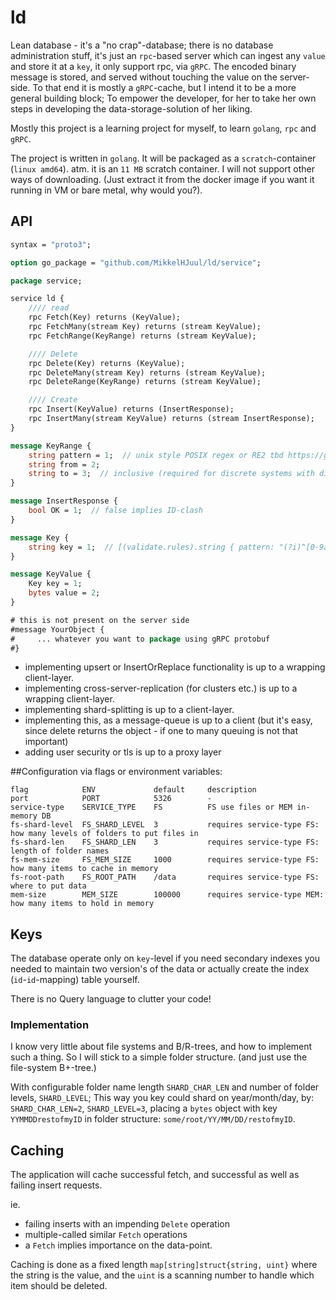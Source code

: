 # ld
Lean database - it's a "no crap"-database; there is no database administration stuff, it's just an `rpc`-based server 
which can ingest any `value` and store it at a `key`, it only support rpc, via `gRPC`. The encoded binary message 
is stored, and served without touching the value on the server-side. To that end it is mostly a `gRPC`-cache, 
but I intend it to be a more general building block;
To empower the developer, for her to take her own steps in developing the data-storage-solution of her liking. 

Mostly this project is a learning project for myself, to learn `golang`, `rpc` and `gRPC`.

The project is written in `golang`. It will be packaged as a `scratch`-container (`linux amd64`). atm. it is an `11 MB` scratch container. 
I will not support other ways of downloading.  (Just extract it from the docker image if you want it running in VM or bare metal, why would you?).

## API

```proto
syntax = "proto3";

option go_package = "github.com/MikkelHJuul/ld/service";

package service;

service ld {
    //// read
    rpc Fetch(Key) returns (KeyValue);
    rpc FetchMany(stream Key) returns (stream KeyValue);
    rpc FetchRange(KeyRange) returns (stream KeyValue);

    //// Delete
    rpc Delete(Key) returns (KeyValue);
    rpc DeleteMany(stream Key) returns (stream KeyValue);
    rpc DeleteRange(KeyRange) returns (stream KeyValue);

    //// Create
    rpc Insert(KeyValue) returns (InsertResponse);
    rpc InsertMany(stream KeyValue) returns (stream InsertResponse);
}

message KeyRange {
    string pattern = 1;  // unix style POSIX regex or RE2 tbd https://github.com/google/re2/wiki/Syntax
    string from = 2;
    string to = 3;  // inclusive (required for discrete systems with discrete queries)
}

message InsertResponse {
    bool OK = 1;  // false implies ID-clash
}

message Key {
    string key = 1;  // [(validate.rules).string { pattern: "(?i)^[0-9a-zA-Z_-.~]+$", max_len: 64 }];  // https://tools.ietf.org/html/rfc3986//section-2.3
}

message KeyValue {
    Key key = 1;
    bytes value = 2;
}

# this is not present on the server side
#message YourObject {
#     ... whatever you want to package using gRPC protobuf 
#}
```
- implementing upsert or InsertOrReplace functionality is up to a wrapping client-layer.
- implementing cross-server-replication (for clusters etc.) is up to a wrapping client-layer.
- implementing shard-splitting is up to a client-layer.
- implementing this, as a message-queue is up to a client (but it's easy, since delete returns the object - if one to many queuing is not that important)
- adding user security or tls is up to a proxy layer

##Configuration
via flags or environment variables:
```text
flag            ENV             default     description
port            PORT            5326        -
service-type    SERVICE_TYPE    FS          FS use files or MEM in-memory DB
fs-shard-level  FS_SHARD_LEVEL  3           requires service-type FS: how many levels of folders to put files in
fs-shard-len    FS_SHARD_LEN    3           requires service-type FS: length of folder names
fs-mem-size     FS_MEM_SIZE     1000        requires service-type FS: how many items to cache in memory
fs-root-path    FS_ROOT_PATH    /data       requires service-type FS: where to put data
mem-size        MEM_SIZE        100000      requires service-type MEM: how many items to hold in memory
```

## Keys
The database operate only on `key`-level if you need secondary indexes you needed to maintain two version's of the data or actually create the index (`id`-`id`-mapping) table yourself.

There is no Query language to clutter your code!

### Implementation
I know very little about file systems and B/R-trees, and how to implement such a thing.  So I will stick to a simple folder structure. (and just use the file-system B+-tree.)

With configurable folder name length `SHARD_CHAR_LEN`
 and number of folder levels, `SHARD_LEVEL`; 
This way you key could shard on year/month/day, by:
`SHARD_CHAR_LEN=2`, `SHARD_LEVEL=3`, placing
a `bytes` object  with key `YYMMDDrestofmyID` in folder structure:
`some/root/YY/MM/DD/restofmyID`.

## Caching
The application will cache successful fetch, and successful as well as failing
 insert requests.

ie.
- failing inserts with an impending `Delete` operation
- multiple-called similar `Fetch` operations
- a `Fetch` implies importance on the data-point.

Caching is done as a fixed length `map[string]struct{string, uint}` where the string is the value, and the `uint` is a scanning number to handle which item should be deleted.

